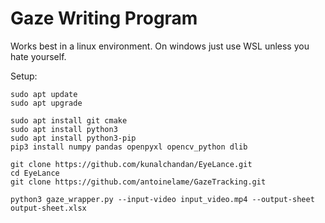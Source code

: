 # Gaze Writing Program
Works best in a linux environment. On windows just use WSL unless you hate yourself.

Setup:

```
sudo apt update
sudo apt upgrade

sudo apt install git cmake
sudo apt install python3 
sudo apt install python3-pip
pip3 install numpy pandas openpyxl opencv_python dlib

git clone https://github.com/kunalchandan/EyeLance.git
cd EyeLance
git clone https://github.com/antoinelame/GazeTracking.git

python3 gaze_wrapper.py --input-video input_video.mp4 --output-sheet output-sheet.xlsx

```

